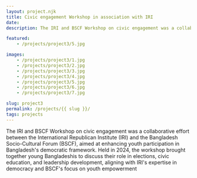 ```yaml
---
layout: project.njk
title: Civic engagement Workshop in association with IRI
date: 
description: The IRI and BSCF Workshop on civic engagement was a collaborative effort between the International Republican Institute (IRI) and the Bangladesh Socio-Cultural Forum (BSCF)

featured:
    - /projects/project3/5.jpg

images:
    - /projects/project3/1.jpg
    - /projects/project3/2.jpg
    - /projects/project3/3.jpg
    - /projects/project3/4.jpg
    - /projects/project3/5.jpg
    - /projects/project3/6.jpg
    - /projects/project3/7.jpg

slug: project3
permalink: /projects/{{ slug }}/
tags: projects
---
```

The IRI and BSCF Workshop on civic engagement was a collaborative effort between the International Republican Institute (IRI) and the Bangladesh Socio-Cultural Forum (BSCF), aimed at enhancing youth participation in Bangladesh's democratic framework. Held in 2024, the workshop brought together young Bangladeshis to discuss their role in elections, civic education, and leadership development, aligning with IRI's expertise in democracy and BSCF's focus on youth empowerment
